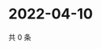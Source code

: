 # 2022-04-10

共 0 条

<!-- BEGIN WEIBO -->
<!-- 最后更新时间 Sun Apr 10 2022 19:00:56 GMT+0800 (China Standard Time) -->

<!-- END WEIBO -->
